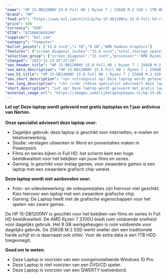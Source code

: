 ```yaml
---
"name": "HP 15-DB1200NY 15.6 Full HD | Ryzen 7 | 256GB M.2 SSD + 1TB HDD | 8GB"
"brand": "HP"
"feed_url": "https://www.bol.com/nl/nl/p/hp-15-db1200ny-15-6-full-hd-ryzen-7-256gb-m-2-ssd-1tb-hdd-8gb/9300000129843007"
"price": 689
"currency": "EUR"
"GTIN": "8720663668240"
"supplier": "Bol.com"
"category": "Computer"
"bullet_points": ["15.6 inch","1 TB","8 GB","AMD Radeon Graphics"]
"features": {"screen_diagonal_inches":"15.6 inch","total_storage_space":"1 TB","memory_size":"8 GB","graphics_card":"AMD Radeon Graphics"}
"selection_group": {"screen_diagonal":"15 inch","processor":"AMD Ryzen 7","changed_price_past_3_days":false,"product_family":"HP 15"}
"changed": "2023-12-13 07:27:29"
"seo_header_title": "HP 15-DB1200NY 15.6 Full HD | Ryzen 7 | 256GB M.2 SSD + 1TB HDD | 8GB"
"seo_meta_description": "HP 15-DB1200NY 15.6 Full HD | Ryzen 7 | 256GB M.2 SSD + 1TB HDD | 8GB"
"seo_h1_title": "HP 15-DB1200NY 15.6 Full HD | Ryzen 7 | 256GB M.2 SSD + 1TB HDD | 8GB"
"seo_short_description": "<p> <strong>Let op! Deze laptop wordt geleverd met gratis laptoptas en 1 jaar antivirus van Norton."
"seo_long_description": "<br /><br />Onze specialist adviseert deze laptop voor:</strong> </p>\n<ul>\n<li>Dagelijks gebruik: deze laptop is geschikt voor internetten, e-mailen en tekstverwerking. </li>\n<li>Studie: verslagen uitwerken in Word en presentaties maken in Powerpoint. </li>\n<li>Films en series kijken in Full HD: het scherm kent een hoge beeldkwaliteit voor het bekijken van jouw films en series. </li>\n<li>Gaming: is geschikt voor instap games, voor zwaardere games is een laptop met een zwaardere grafisch chip vereist. </li>\n</ul>\n<p> <strong>Deze laptop wordt niet aanbevolen voor:</strong> </p>\n<ul>\n<li>Foto- en videobewerking: de videoprestaties zijn hiervoor niet geschikt. Kies hiervoor een laptop met een zwaardere grafische chip. </li>\n<li>Gaming: De Laptop heeft niet de grafische eigenschappen voor het spelen van zware games. </li>\n</ul>\n<p> De HP 15-DB1200NY is geschikt voor het bekijken van films en series in Full HD beeldkwaliteit. De AMD Ryzen 7 3700U biedt ruim voldoende snelheid voor dagelijks gebruik. Het 8 GB werkgeheugen is ruim voldoende voor dagelijks gebruik. De 256GB M. 2 SSD werkt sneller dan een traditionele harde schijf en is daarnaast ook stiller. Voor de extra data is een 1TB HDD toegevoegd. </p>\n<p> <strong>Goed om te weten:</strong> </p>\n<ul>\n<li>Deze Laptop is voorzien van een voorgeïnstalleerde Windows 10 Pro. </li>\n<li>Deze Laptop is niet voorzien van een DVD/CD speler. </li>\n<li>Deze Laptop is voorzien van een QWERTY toetsenbord. </li>\n</ul>"
"short_description": "Let op! Deze laptop wordt geleverd met gratis laptoptas en 1 jaar antivirus van Norton. Onze specialist adviseert deze laptop voor: Dagelijks gebruik: deze laptop is geschikt voor internetten, e-mailen en tekstverwerking. Studie: verslagen uitwerken in Word en presentaties maken in Powerpoint. Films en series kijken in Full HD: het scherm kent een hoge beeldkwaliteit voor het bekijken van jouw films en series. Gaming: is geschikt voor instap games, voor zwaardere games is een laptop met een zwaardere grafisch chip vereist. Deze laptop wordt niet aanbevolen voor: Foto- en videobewerking: de videoprestaties zijn hiervoor niet geschikt. Kies hiervoor een laptop met een zwaardere grafische chip. Gaming: De Laptop heeft niet de grafische eigenschappen voor het spelen van zware games. De HP 15-DB1200NY is geschikt voor het bekijken van films en series in Full HD beeldkwaliteit. De AMD Ryzen 7 3700U biedt ruim voldoende snelheid voor dagelijks gebruik. Het 8 GB werkgeheugen is ruim voldoende voor dagelijks gebruik. De 256GB M.2 SSD werkt sneller dan een traditionele harde schijf en is daarnaast ook stiller. Voor de extra data is een 1TB HDD toegevoegd. Goed om te weten: Deze Laptop is voorzien van een voorgeïnstalleerde Windows 10 Pro. Deze Laptop is niet voorzien van een DVD/CD speler. Deze Laptop is voorzien van een QWERTY toetsenbord."
"external_image_url": "https://images.zakelijkelaptopkopen.nl/hp-15-db1200ny-15-6-full-hd-ryzen-7-256gb-m-2-ssd-1tb-hdd-8gb.webp"
---
```


<p> <strong>Let op! Deze laptop wordt geleverd met gratis laptoptas en 1 jaar antivirus van Norton.<br /><br />Onze specialist adviseert deze laptop voor:</strong> </p>
<ul>
<li>Dagelijks gebruik: deze laptop is geschikt voor internetten, e-mailen en tekstverwerking.</li>
<li>Studie: verslagen uitwerken in Word en presentaties maken in Powerpoint.</li>
<li>Films en series kijken in Full HD: het scherm kent een hoge beeldkwaliteit voor het bekijken van jouw films en series.</li>
<li>Gaming: is geschikt voor instap games, voor zwaardere games is een laptop met een zwaardere grafisch chip vereist.</li>
</ul>
<p> <strong>Deze laptop wordt niet aanbevolen voor:</strong> </p>
<ul>
<li>Foto- en videobewerking: de videoprestaties zijn hiervoor niet geschikt. Kies hiervoor een laptop met een zwaardere grafische chip.</li>
<li>Gaming: De Laptop heeft niet de grafische eigenschappen voor het spelen van zware games.</li>
</ul>
<p> De HP 15-DB1200NY is geschikt voor het bekijken van films en series in Full HD beeldkwaliteit. De AMD Ryzen 7 3700U biedt ruim voldoende snelheid voor dagelijks gebruik. Het 8 GB werkgeheugen is ruim voldoende voor dagelijks gebruik. De 256GB M.2 SSD werkt sneller dan een traditionele harde schijf en is daarnaast ook stiller. Voor de extra data is een 1TB HDD toegevoegd. </p>
<p> <strong>Goed om te weten:</strong> </p>
<ul>
<li>Deze Laptop is voorzien van een voorgeïnstalleerde Windows 10 Pro.</li>
<li>Deze Laptop is niet voorzien van een DVD/CD speler.</li>
<li>Deze Laptop is voorzien van een QWERTY toetsenbord.</li>
</ul>